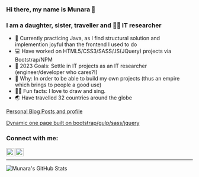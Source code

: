### Hi there, my name is Munara 👋

### I am a daughter, sister, traveller and 🕵️‍♀️ IT researcher 

- 🌱 Currently practicing Java, as I find structural solution and implemention joyful than the frontend I used to do
- :computer: Have worked on HTML5/CSS3/SASS/JS(JQuery) projects via Bootstrap/NPM
- 🔭 2023 Goals: Settle in IT projects as an IT researcher (engineer/developer who cares?!)
- 👊 Why: In order to be able to build my own projects (thus an empire which brings to people a good use)
- 👩‍🎤 Fun facts: I love to draw and sing.
- :earth_asia: Have travelled 32 countries around the globe

[Personal Blog Posts and profile](https://naraomur.github.io/)

[Dynamic one page built on bootstrap/gulp/sass/jquery](https://naraomur.github.io/Catalog/)

### Connect with me:

[<img align="left" alt="Munara | Github" width="22px" src="https://cdn.jsdelivr.net/npm/simple-icons@3.12.4/icons/github.svg">](https://github.com/naraomur)
[<img align="left" alt="Munara | Instagram" width="22px" src="https://cdn.jsdelivr.net/npm/simple-icons@v3/icons/instagram.svg">](https://www.instagram.com/naraomur/)

<br/>

---
<img align="left" alt="Munara's GitHub Stats" src="https://github-readme-stats.vercel.app/api?username=naraomur&show_icons=true&hide_border=true"/>


